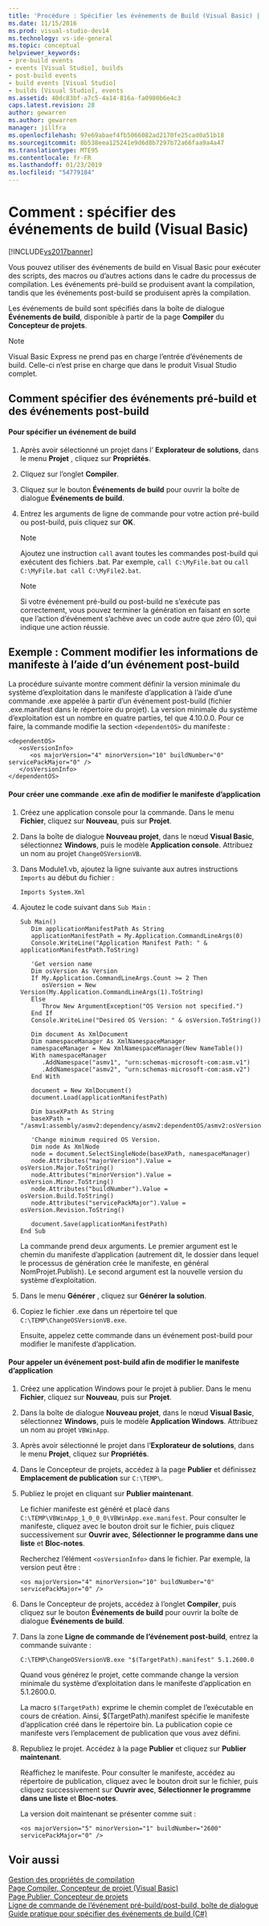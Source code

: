 ```yaml
---
title: 'Procédure : Spécifier les événements de Build (Visual Basic) | Microsoft Docs'
ms.date: 11/15/2016
ms.prod: visual-studio-dev14
ms.technology: vs-ide-general
ms.topic: conceptual
helpviewer_keywords:
- pre-build events
- events [Visual Studio], builds
- post-build events
- build events [Visual Studio]
- builds [Visual Studio], events
ms.assetid: 40dc83bf-a7c5-4a14-816a-fa0980b6e4c3
caps.latest.revision: 28
author: gewarren
ms.author: gewarren
manager: jillfra
ms.openlocfilehash: 97e69abaef4fb5066082ad2170fe25cad0a51b18
ms.sourcegitcommit: 8b538eea125241e9d6d8b7297b72a66faa9a4a47
ms.translationtype: MTE95
ms.contentlocale: fr-FR
ms.lasthandoff: 01/23/2019
ms.locfileid: "54779184"
---
```

# <a name="how-to-specify-build-events-visual-basic"></a>Comment : spécifier des événements de build (Visual Basic)
[!INCLUDE[vs2017banner](../includes/vs2017banner.md)]

Vous pouvez utiliser des événements de build en Visual Basic pour exécuter des scripts, des macros ou d’autres actions dans le cadre du processus de compilation. Les événements pré-build se produisent avant la compilation, tandis que les événements post-build se produisent après la compilation.  
  
 Les événements de build sont spécifiés dans la boîte de dialogue **Événements de build**, disponible à partir de la page **Compiler** du **Concepteur de projets**.  
  
> [!NOTE]
>  Visual Basic Express ne prend pas en charge l’entrée d’événements de build. Celle-ci n’est prise en charge que dans le produit Visual Studio complet.  
  
## <a name="how-to-specify-pre-build-and-post-build-events"></a>Comment spécifier des événements pré-build et des événements post-build  
  
#### <a name="to-specify-a-build-event"></a>Pour spécifier un événement de build  
  
1.  Après avoir sélectionné un projet dans l’ **Explorateur de solutions**, dans le menu **Projet** , cliquez sur **Propriétés**.  
  
2.  Cliquez sur l’onglet **Compiler**.  
  
3.  Cliquez sur le bouton **Événements de build** pour ouvrir la boîte de dialogue **Événements de build**.  
  
4.  Entrez les arguments de ligne de commande pour votre action pré-build ou post-build, puis cliquez sur **OK**.  
  
    > [!NOTE]
    >  Ajoutez une instruction `call` avant toutes les commandes post-build qui exécutent des fichiers .bat. Par exemple, `call C:\MyFile.bat` ou `call C:\MyFile.bat call C:\MyFile2.bat`.  
  
    > [!NOTE]
    >  Si votre événement pré-build ou post-build ne s’exécute pas correctement, vous pouvez terminer la génération en faisant en sorte que l’action d’événement s’achève avec un code autre que zéro (0), qui indique une action réussie.  
  
## <a name="example-how-to-change-manifest-information-using-a-post-build-event"></a>Exemple : Comment modifier les informations de manifeste à l’aide d’un événement post-build  
 La procédure suivante montre comment définir la version minimale du système d’exploitation dans le manifeste d’application à l’aide d’une commande .exe appelée à partir d’un événement post-build (fichier .exe.manifest dans le répertoire du projet). La version minimale du système d’exploitation est un nombre en quatre parties, tel que 4.10.0.0. Pour ce faire, la commande modifie la section `<dependentOS>` du manifeste :  
  
```  
<dependentOS>  
   <osVersionInfo>  
      <os majorVersion="4" minorVersion="10" buildNumber="0" servicePackMajor="0" />  
   </osVersionInfo>  
</dependentOS>  
```  
  
#### <a name="to-create-an-exe-command-to-change-the-application-manifest"></a>Pour créer une commande .exe afin de modifier le manifeste d’application  
  
1. Créez une application console pour la commande. Dans le menu **Fichier**, cliquez sur **Nouveau**, puis sur **Projet**.  
  
2. Dans la boîte de dialogue **Nouveau projet**, dans le nœud **Visual Basic**, sélectionnez **Windows**, puis le modèle **Application console**. Attribuez un nom au projet `ChangeOSVersionVB`.  
  
3. Dans Module1.vb, ajoutez la ligne suivante aux autres instructions `Imports` au début du fichier :  
  
   ```  
   Imports System.Xml  
   ```  
  
4. Ajoutez le code suivant dans `Sub Main` :  
  
   ```  
   Sub Main()  
      Dim applicationManifestPath As String  
      applicationManifestPath = My.Application.CommandLineArgs(0)  
      Console.WriteLine("Application Manifest Path: " & applicationManifestPath.ToString)  
  
      'Get version name  
      Dim osVersion As Version  
      If My.Application.CommandLineArgs.Count >= 2 Then  
         osVersion = New Version(My.Application.CommandLineArgs(1).ToString)  
      Else  
         Throw New ArgumentException("OS Version not specified.")  
      End If  
      Console.WriteLine("Desired OS Version: " & osVersion.ToString())  
  
      Dim document As XmlDocument  
      Dim namespaceManager As XmlNamespaceManager  
      namespaceManager = New XmlNamespaceManager(New NameTable())  
      With namespaceManager  
         .AddNamespace("asmv1", "urn:schemas-microsoft-com:asm.v1")  
         .AddNamespace("asmv2", "urn:schemas-microsoft-com:asm.v2")  
      End With  
  
      document = New XmlDocument()  
      document.Load(applicationManifestPath)  
  
      Dim baseXPath As String  
      baseXPath = "/asmv1:assembly/asmv2:dependency/asmv2:dependentOS/asmv2:osVersionInfo/asmv2:os"  
  
      'Change minimum required OS Version.  
      Dim node As XmlNode  
      node = document.SelectSingleNode(baseXPath, namespaceManager)  
      node.Attributes("majorVersion").Value = osVersion.Major.ToString()  
      node.Attributes("minorVersion").Value = osVersion.Minor.ToString()  
      node.Attributes("buildNumber").Value = osVersion.Build.ToString()  
      node.Attributes("servicePackMajor").Value = osVersion.Revision.ToString()  
  
      document.Save(applicationManifestPath)  
   End Sub  
   ```  
  
    La commande prend deux arguments. Le premier argument est le chemin du manifeste d’application (autrement dit, le dossier dans lequel le processus de génération crée le manifeste, en général NomProjet.Publish). Le second argument est la nouvelle version du système d’exploitation.  
  
5. Dans le menu **Générer** , cliquez sur **Générer la solution**.  
  
6. Copiez le fichier .exe dans un répertoire tel que `C:\TEMP\ChangeOSVersionVB.exe`.  
  
   Ensuite, appelez cette commande dans un événement post-build pour modifier le manifeste d’application.  
  
#### <a name="to-invoke-a-post-build-event-to-change-the-application-manifest"></a>Pour appeler un événement post-build afin de modifier le manifeste d’application  
  
1.  Créez une application Windows pour le projet à publier. Dans le menu **Fichier**, cliquez sur **Nouveau**, puis sur **Projet**.  
  
2.  Dans la boîte de dialogue **Nouveau projet**, dans le nœud **Visual Basic**, sélectionnez **Windows**, puis le modèle **Application Windows**. Attribuez un nom au projet `VBWinApp`.  
  
3.  Après avoir sélectionné le projet dans l’**Explorateur de solutions**, dans le menu **Projet**, cliquez sur **Propriétés**.  
  
4.  Dans le Concepteur de projets, accédez à la page **Publier** et définissez **Emplacement de publication** sur `C:\TEMP\`.  
  
5.  Publiez le projet en cliquant sur **Publier maintenant**.  
  
     Le fichier manifeste est généré et placé dans `C:\TEMP\VBWinApp_1_0_0_0\VBWinApp.exe.manifest`. Pour consulter le manifeste, cliquez avec le bouton droit sur le fichier, puis cliquez successivement sur **Ouvrir avec**, **Sélectionner le programme dans une liste** et **Bloc-notes**.  
  
     Recherchez l’élément `<osVersionInfo>` dans le fichier. Par exemple, la version peut être :  
  
    ```  
    <os majorVersion="4" minorVersion="10" buildNumber="0" servicePackMajor="0" />  
    ```  
  
6.  Dans le Concepteur de projets, accédez à l’onglet **Compiler**, puis cliquez sur le bouton **Événements de build** pour ouvrir la boîte de dialogue **Événements de build**.  
  
7.  Dans la zone **Ligne de commande de l’événement post-build**, entrez la commande suivante :  
  
     `C:\TEMP\ChangeOSVersionVB.exe "$(TargetPath).manifest" 5.1.2600.0`  
  
     Quand vous générez le projet, cette commande change la version minimale du système d’exploitation dans le manifeste d’application en 5.1.2600.0.  
  
     La macro `$(TargetPath)` exprime le chemin complet de l’exécutable en cours de création. Ainsi, $(TargetPath).manifest spécifie le manifeste d’application créé dans le répertoire bin. La publication copie ce manifeste vers l’emplacement de publication que vous avez défini.  
  
8.  Republiez le projet. Accédez à la page **Publier** et cliquez sur **Publier maintenant**.  
  
     Réaffichez le manifeste. Pour consulter le manifeste, accédez au répertoire de publication, cliquez avec le bouton droit sur le fichier, puis cliquez successivement sur **Ouvrir avec**, **Sélectionner le programme dans une liste** et **Bloc-notes**.  
  
     La version doit maintenant se présenter comme suit :  
  
    ```  
    <os majorVersion="5" minorVersion="1" buildNumber="2600" servicePackMajor="0" />  
    ```  
  
## <a name="see-also"></a>Voir aussi  
 [Gestion des propriétés de compilation](http://msdn.microsoft.com/94308881-f10f-4caf-a729-f1028e596a2c)   
 [Page Compiler, Concepteur de projet (Visual Basic)](../ide/reference/compile-page-project-designer-visual-basic.md)   
 [Page Publier, Concepteur de projets](../ide/reference/publish-page-project-designer.md)   
 [Ligne de commande de l’événement pré-build/post-build, boîte de dialogue](../ide/reference/pre-build-event-post-build-event-command-line-dialog-box.md)   
 [Guide pratique pour spécifier des événements de build (C#)](../ide/how-to-specify-build-events-csharp.md)
